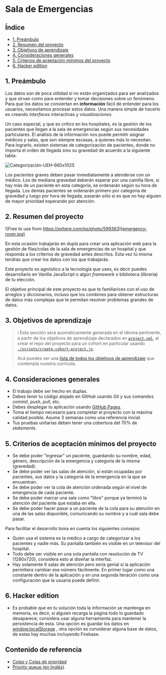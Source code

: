 # Sala de Emergencias

## Índice

* [1. Preámbulo](#1-preámbulo)
* [2. Resumen del proyecto](#2-resumen-del-proyecto)
* [3. Objetivos de aprendizaje](#3-objetivos-de-aprendizaje)
* [4. Consideraciones generales](#4-consideraciones-generales)
* [5. Criterios de aceptación mínimos del proyecto](#5-criterios-de-aceptación-mínimos-del-proyecto)
* [6. Hacker edition](#6-hacker-edition)

## 1. Preámbulo

Los datos son de poca utilidad si no están organizados para ser analizados y que
sirvan como para entender y tomar decisiones sobre un fenómeno. Para que los datos
se conviertan en **información** fácil de entender para los usuarios, necesitamos
procesar estos datos. Una manera simple de hacerlo es creando _interfaces_ interactivas
y _visualizaciones_.

Un caso especial, y que es crítico en los hospitales, es la gestión de los
pacientes que llegan a la sala de emergencias según sus necesidades particulares.
El análisis de la información nos puede permitir asignar médicos y salas,
que son siempre escasas, a quienes más lo necesitan. Para lograrlo, existen sistemas
de categorización de pacientes, donde no importa el orden de llegada sino su
gravedad de acuerdo a la siguiente tabla:

![Categorización-UEH-660x1025](https://user-images.githubusercontent.com/7809496/71842401-4d6b4e00-30a0-11ea-9784-910bcc7b2a8a.png)

Los pacientes graves deben pasar inmediatamente a atenderse con un
médico. Los de mediana gravedad deberán esperar por una camilla libre, si
hay más de un paciente en esta categoría, se ordenarán según su hora de llegada.
Los demás pacientes se ordenarán primero por categoría de gravedad y luego
por hora de llegada; pasarán sólo si es que no hay alguien de mayor prioridad
esperando por atención.

## 2. Resumen del proyecto

![Free to use from https://pxhere.com/es/photo/599363](emergency-room.jpg)

En esta ocasión trabajarás en dupla para crear una aplicación web para la gestión
de filas/colas de la sala de emergencias de un hospital y que responda a los criterios
de gravedad antes descritos. Esta vez tú misma tendrás que crear los datos con
los que trabajarás.

Este proyecto es agnóstico a la tecnología que uses, es decir puedes desarrollarlo
en Vanilla JavaScript o algún _framework_  o biblioteca (librería) de tu elección.

El objetivo principal de este proyecto es que te familiarices con el uso de
arreglos y diccionarios, incluso que los combines para obtener estructuras de
datos más complejas que te permitan resolver problemas grandes de datos.

## 3. Objetivos de aprendizaje

> ℹ️ Esta sección será auomáticamente generada en el idioma pertinente, a partir
> de los objetivos de aprendizaje declarados en [`project.yml`](./project.yml),
> al crear el repo del proyecto para un cohort en particular usando
> [`./scripts/create-cohort-project.js`](../../scripts#create-cohort-project-coaches).
>
> Acá puedes ver una [lista de todos los objetivos de aprendizaje](../../learning-objectives/data.yml)
> que contempla nuestra currícula.

## 4. Consideraciones generales

* El trabajo debe ser hecho en duplas.
* Debes tener tu código alojado en *GitHub* usando *Git* y sus comandos *commit*,
 *push*, *pull*, etc.
* Debes desplegar tu aplicación usando [GitHub Pages](https://pages.github.com/).
* Toma el tiempo necesario para completar el proyecto con la máxima calidad posible.
 Asume 3 semanas como una referencia inicial.
* Tus pruebas unitarias deben tener una cobertura del 70% de _statements_.

## 5. Criterios de aceptación mínimos del proyecto

* Se debe poder "ingresar" un paciente, guardando su nombre, edad, género, descripción
de la emergencia y categoría de la misma (gravedad).
* Se debe poder ver las salas de atención, si están ocupadas por pacientes, sus
datos y la categoría de la emergencia en la que se encuentran.
* Se debe poder ver la cola de atención ordenada según el nivel de emergencia
de cada paciente.
* Se debe poder marcar una sala como "libre" porque ya terminó la atención del
paciente que estaba en ella.
* Se debe poder hacer pasar a un paciente de la cola para su atención en una de
las salas disponible, comunicando su nombre y a cuál sala debe pasar.

Para facilitar el desarrollo toma en cuenta los siguientes consejos:

* Quien usa el sistema es la médico a cargo de categorizar a los pacientes y
nadie más. Su pantalla también es visible en un televisor del hospital.
* Todo debe ser visible en una sola pantalla con resolución de TV (1280x720),
considera esto al diseñar la interfaz.
* Hay solamente 6 salas de atención pero sería genial si la aplicación permitiera
cambiar ese número fácilmente. En primer lugar como una constante dentro de la
aplicación y en una segunda iteración como una configuración que la usuaria puede
definir.

## 6. Hacker edition

* Es probable que en tu solución toda la información se mantenga en memoria, es
decir, si alguien recarga la página todo lo guardado desaparece; considera usar
alguna herramienta para mantener la persistencia de esta. Una opción es guardar
los datos en [window.localStorage](https://developer.mozilla.org/es/docs/Web/API/Window/localStorage)
, otra opción es considerar alguna base de datos, de estas hay muchas incluyendo
Firebase.

## Contenido de referencia

* [Colas y Colas de prioridad](https://medium.com/laboratoria-developers/queues-in-javascript-2602677c9c3b)
* [Priority queue (en Inglés)](https://github.com/trekhleb/javascript-algorithms/tree/master/src/data-structures/priority-queue)
